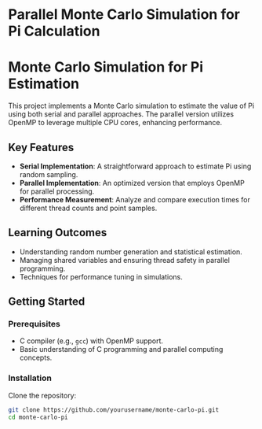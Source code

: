 # Parallel Monte Carlo Simulation for Pi Calculation
 
# Monte Carlo Simulation for Pi Estimation

This project implements a Monte Carlo simulation to estimate the value of Pi using both serial and parallel approaches. The parallel version utilizes OpenMP to leverage multiple CPU cores, enhancing performance.

## Key Features

- **Serial Implementation**: A straightforward approach to estimate Pi using random sampling.
- **Parallel Implementation**: An optimized version that employs OpenMP for parallel processing.
- **Performance Measurement**: Analyze and compare execution times for different thread counts and point samples.

## Learning Outcomes

- Understanding random number generation and statistical estimation.
- Managing shared variables and ensuring thread safety in parallel programming.
- Techniques for performance tuning in simulations.

## Getting Started

### Prerequisites

- C compiler (e.g., `gcc`) with OpenMP support.
- Basic understanding of C programming and parallel computing concepts.

### Installation

Clone the repository:

```bash
git clone https://github.com/yourusername/monte-carlo-pi.git
cd monte-carlo-pi
